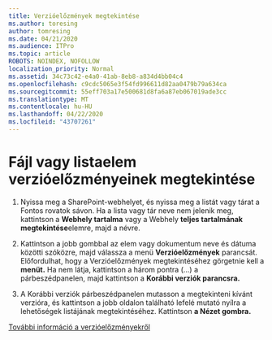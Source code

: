 ```yaml
---
title: Verzióelőzmények megtekintése
ms.author: toresing
author: tomresing
ms.date: 04/21/2020
ms.audience: ITPro
ms.topic: article
ROBOTS: NOINDEX, NOFOLLOW
localization_priority: Normal
ms.assetid: 34c73c42-e4a0-41ab-8eb8-a834d4bb04c4
ms.openlocfilehash: c9cdc5065e3f54fd996611d82aa0479b79a634ca
ms.sourcegitcommit: 55eff703a17e500681d8fa6a87eb067019ade3cc
ms.translationtype: MT
ms.contentlocale: hu-HU
ms.lasthandoff: 04/22/2020
ms.locfileid: "43707261"
---
```

# <a name="view-version-history-of-a-file-or-list-item"></a>Fájl vagy listaelem verzióelőzményeinek megtekintése

1. Nyissa meg a SharePoint-webhelyet, és nyissa meg a listát vagy tárat a Fontos rovatok sávon. Ha a lista vagy tár neve nem jelenik meg, kattintson a **Webhely tartalma** vagy a Webhely **teljes tartalmának megtekintése**elemre, majd a névre.
    
2. Kattintson a jobb gombbal az elem vagy dokumentum neve és dátuma közötti szóközre, majd válassza a menü **Verzióelőzmények** parancsát. Előfordulhat, hogy a Verzióelőzmények megtekintéséhez görgetnie kell a **menüt.** Ha nem látja, kattintson a három pontra (...) a párbeszédpanelen, majd kattintson a **Korábbi verziók parancsra.**
    
3. A Korábbi verziók párbeszédpanelen mutasson a megtekinteni kívánt verzióra, és kattintson a jobb oldalon található lefelé mutató nyílra a lehetőségek listájának megtekintéséhez. Kattintson **a Nézet gombra.**
    
[További információ a verzióelőzményekről](https://go.microsoft.com/fwlink/?linkid=875709)
  

